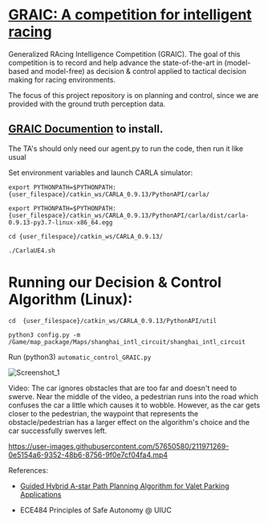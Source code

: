 # [GRAIC: A competition for intelligent racing](https://popgri.github.io/Race/)

Generalized RAcing Intelligence Competition (GRAIC). The goal of this competition is to record and help advance the state-of-the-art in (model-based and model-free)  as decision & control applied to tactical decision making for racing environments. 

The focus of this project repository is on planning and control, since we are provided with the ground truth perception data.

## [GRAIC Documention](https://popgri.github.io/Race/installation/) to install.

The TA's should only need our agent.py to run the code, then run it like usual

Set environment variables and launch CARLA simulator:

`export PYTHONPATH=$PYTHONPATH:{user_filespace}/catkin_ws/CARLA_0.9.13/PythonAPI/carla/`

`export PYTHONPATH=$PYTHONPATH:{user_filespace}/catkin_ws/CARLA_0.9.13/PythonAPI/carla/dist/carla-0.9.13-py3.7-linux-x86_64.egg`

`cd {user_filespace}/catkin_ws/CARLA_0.9.13/`

`./CarlaUE4.sh`

# Running our Decision & Control Algorithm (Linux):

`cd  {user_filespace}/catkin_ws/CARLA_0.9.13/PythonAPI/util`

`python3 config.py -m /Game/map_package/Maps/shanghai_intl_circuit/shanghai_intl_circuit`

Run (python3) `automatic_control_GRAIC.py`

![Screenshot_1](https://user-images.githubusercontent.com/57650580/211971279-9b16b1ab-ee7c-4768-a0b6-24a341dc10e7.png)

Video: The car ignores obstacles that are too far and doesn't need to swerve. Near the middle of the video, a pedestrian runs into the road which confuses the car a little which causes it to wobble. However, as the car gets closer to the pedestrian, the waypoint that represents the obstacle/pedestrian has a larger effect on the algorithm's choice and the car successfully swerves left. 

https://user-images.githubusercontent.com/57650580/211971269-0e5154a6-9352-48b6-8756-9f0e7cf04fa4.mp4



References: 

- [Guided Hybrid A-star Path Planning Algorithm for Valet Parking Applications](https://ieeexplore.ieee.org/stamp/stamp.jsp?arnumber=8813752&tag=1)

- ECE484 Principles of Safe Autonomy @ UIUC
